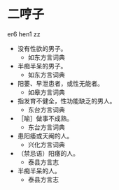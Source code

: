 # 二哼子
er6 hen1 zz
+ 没有性欲的男子。
  * 如东方言词典
+ 半痴半呆的男子。
  * 如东方言词典
+ 阳萎、早泄患者，或性无能者。
  * 如皋方言词典
+ 指发育不健全，性功能缺乏的男人。
  * 东台方言词典
+ ［喻］做事不成熟。
  * 东台方言词典
+ 患阳痿或天阉的人。
  * 兴化方言词典
+ （禁忌语）阳痿的人。
  * 泰县方言志
+ 半痴半呆的人。
  * 泰县方言志
